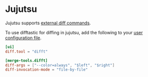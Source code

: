 # Jujutsu

Jujutsu supports [external diff
commands](https://jj-vcs.github.io/jj/latest/config/#generating-diffs-by-external-command).

To use difftastic for diffing in jujutsu, add the following to your
[user configuration
file](https://jj-vcs.github.io/jj/latest/config/#user-config-files).

```toml
[ui]
diff.tool = "difft"

[merge-tools.difft]
diff-args = ["--color=always", "$left", "$right"]
diff-invocation-mode = "file-by-file"
```
